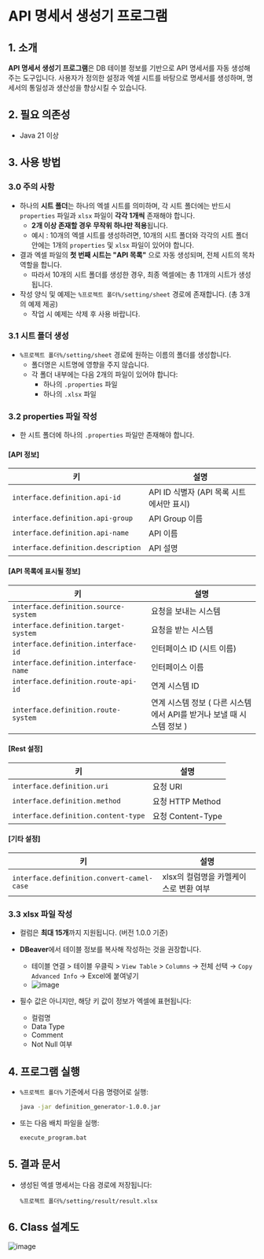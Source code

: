 # API 명세서 생성기 프로그램

## 1. 소개

**API 명세서 생성기 프로그램**은 DB 테이블 정보를 기반으로 API 명세서를 자동 생성해주는 도구입니다. 사용자가 정의한 설정과 엑셀 시트를 바탕으로 명세서를 생성하며, 명세서의 통일성과 생산성을 향상시킬 수 있습니다.

## 2. 필요 의존성

- Java 21 이상

## 3. 사용 방법

### 3.0 주의 사항

- 하나의 **시트 폴더**는 하나의 엑셀 시트를 의미하며, 각 시트 폴더에는 반드시 `properties` 파일과 `xlsx` 파일이 **각각 1개씩** 존재해야 합니다.
  - **2개 이상 존재할 경우 무작위 하나만 적용**됩니다.
  - 예시 : 10개의 엑셀 시트를 생성하려면, 10개의 시트 폴더와 각각의 시트 폴더 안에는 1개의 `properties` 및 `xlsx` 파일이 있어야 합니다.
- 결과 엑셀 파일의 **첫 번째 시트는 "API 목록"** 으로 자동 생성되며, 전체 시트의 목차 역할을 합니다.
  - 따라서 10개의 시트 폴더를 생성한 경우, 최종 엑셀에는 총 11개의 시트가 생성됩니다.
- 작성 양식 및 예제는 `%프로젝트 폴더%/setting/sheet` 경로에 존재합니다. (총 3개의 예제 제공)
  - 작업 시 예제는 삭제 후 사용 바랍니다.

### 3.1 시트 폴더 생성

- `%프로젝트 폴더%/setting/sheet` 경로에 원하는 이름의 폴더를 생성합니다.
  - 폴더명은 시트명에 영향을 주지 않습니다.
  - 각 폴더 내부에는 다음 2개의 파일이 있어야 합니다:
    - 하나의 `.properties` 파일
    - 하나의 `.xlsx` 파일

### 3.2 properties 파일 작성

- 한 시트 폴더에 하나의 `.properties` 파일만 존재해야 합니다.

#### [API 정보]
| 키 | 설명 |
|----|------|
| `interface.definition.api-id` | API ID 식별자 (API 목록 시트에서만 표시) |
| `interface.definition.api-group` | API Group 이름 |
| `interface.definition.api-name` | API 이름 |
| `interface.definition.description` | API 설명 |

#### [API 목록에 표시될 정보]
| 키 | 설명 |
|----|------|
| `interface.definition.source-system` | 요청을 보내는 시스템 |
| `interface.definition.target-system` | 요청을 받는 시스템 |
| `interface.definition.interface-id` | 인터페이스 ID (시트 이름) |
| `interface.definition.interface-name` | 인터페이스 이름 |
| `interface.definition.route-api-id` | 연계 시스템 ID |
| `interface.definition.route-system` | 연계 시스템 정보 ( 다른 시스템에서 API를 받거나 보낼 때 시스템 정보 )  |

#### [Rest 설정]
| 키 | 설명 |
|----|------|
| `interface.definition.uri` | 요청 URI |
| `interface.definition.method` | 요청 HTTP Method |
| `interface.definition.content-type` | 요청 Content-Type |

#### [기타 설정]
| 키 | 설명 |
|----|------|
| `interface.definition.convert-camel-case` | xlsx의 컬럼명을 카멜케이스로 변환 여부 |

### 3.3 xlsx 파일 작성

- 컬럼은 **최대 15개**까지 지원됩니다. (버전 1.0.0 기준)
- **DBeaver**에서 테이블 정보를 복사해 작성하는 것을 권장합니다.
  - 테이블 연결 > 테이블 우클릭 > `View Table` > `Columns` → 전체 선택 → `Copy Advanced Info` → Excel에 붙여넣기
  - ![image](https://github.com/user-attachments/assets/40fafff6-57cd-4720-b0ca-87d0253bb534)

- 필수 값은 아니지만, 해당 키 값이 정보가 엑셀에 표현됩니다:
  - 컬럼명
  - Data Type
  - Comment
  - Not Null 여부

## 4. 프로그램 실행

- `%프로젝트 폴더%` 기준에서 다음 명령어로 실행:

  ```bash
  java -jar definition_generator-1.0.0.jar
  ```
- 또는 다음 배치 파일을 실행:
  ```bash
  execute_program.bat
  ```


## 5. 결과 문서

- 생성된 엑셀 명세서는 다음 경로에 저장됩니다:
  ```
  %프로젝트 폴더%/setting/result/result.xlsx
  ```

## 6. Class 설계도

![image](https://github.com/user-attachments/assets/07c544eb-24bd-4c49-a0dd-b99b48d7999e)
